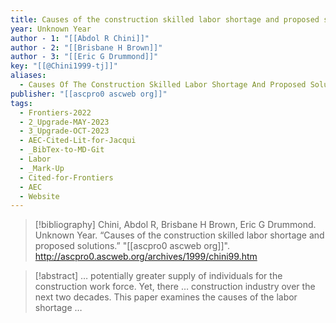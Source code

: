 ```yaml
---
title: Causes of the construction skilled labor shortage and proposed solutions
year: Unknown Year
author - 1: "[[Abdol R Chini]]"
author - 2: "[[Brisbane H Brown]]"
author - 3: "[[Eric G Drummond]]"
key: "[[@Chini1999-tj]]"
aliases:
  - Causes Of The Construction Skilled Labor Shortage And Proposed Solutions
publisher: "[[ascpro0 ascweb org]]"
tags:
  - Frontiers-2022
  - 2_Upgrade-MAY-2023
  - 3_Upgrade-OCT-2023
  - AEC-Cited-Lit-for-Jacqui
  - _BibTex-to-MD-Git
  - Labor
  - _Mark-Up
  - Cited-for-Frontiers
  - AEC
  - Website
---
```


> [!bibliography]
> Chini, Abdol R, Brisbane H Brown, Eric G Drummond. Unknown Year. “Causes of the construction skilled labor shortage and proposed solutions.” "[[ascpro0 ascweb org]]". http://ascpro0.ascweb.org/archives/1999/chini99.htm

> [!abstract]
> … potentially greater supply of individuals for the construction work force. Yet, there … construction industry over the next two decades. This paper examines the causes of the labor shortage …